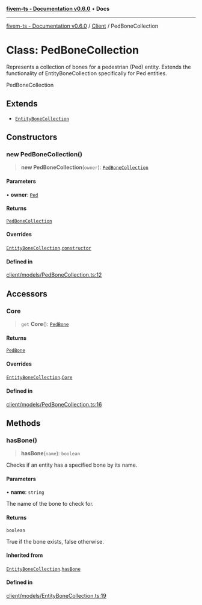 [**fivem-ts - Documentation v0.6.0**](../../../README.md) • **Docs**

***

[fivem-ts - Documentation v0.6.0](../../../README.md) / [Client](../README.md) / PedBoneCollection

# Class: PedBoneCollection

Represents a collection of bones for a pedestrian (Ped) entity.
Extends the functionality of EntityBoneCollection specifically for Ped entities.

 PedBoneCollection

## Extends

- [`EntityBoneCollection`](EntityBoneCollection.md)

## Constructors

### new PedBoneCollection()

> **new PedBoneCollection**(`owner`): [`PedBoneCollection`](PedBoneCollection.md)

#### Parameters

• **owner**: [`Ped`](Ped.md)

#### Returns

[`PedBoneCollection`](PedBoneCollection.md)

#### Overrides

[`EntityBoneCollection`](EntityBoneCollection.md).[`constructor`](EntityBoneCollection.md#constructors)

#### Defined in

[client/models/PedBoneCollection.ts:12](https://github.com/Purpose-Dev/fivem-ts/blob/main/src/client/models/PedBoneCollection.ts#L12)

## Accessors

### Core

> `get` **Core**(): [`PedBone`](PedBone.md)

#### Returns

[`PedBone`](PedBone.md)

#### Overrides

[`EntityBoneCollection`](EntityBoneCollection.md).[`Core`](EntityBoneCollection.md#core)

#### Defined in

[client/models/PedBoneCollection.ts:16](https://github.com/Purpose-Dev/fivem-ts/blob/main/src/client/models/PedBoneCollection.ts#L16)

## Methods

### hasBone()

> **hasBone**(`name`): `boolean`

Checks if an entity has a specified bone by its name.

#### Parameters

• **name**: `string`

The name of the bone to check for.

#### Returns

`boolean`

True if the bone exists, false otherwise.

#### Inherited from

[`EntityBoneCollection`](EntityBoneCollection.md).[`hasBone`](EntityBoneCollection.md#hasbone)

#### Defined in

[client/models/EntityBoneCollection.ts:19](https://github.com/Purpose-Dev/fivem-ts/blob/main/src/client/models/EntityBoneCollection.ts#L19)
